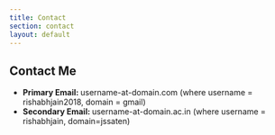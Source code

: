 ```yaml
---
title: Contact
section: contact
layout: default
---
```


<div class="hfeed">

  <!-- Technical Skills -->
  <div class="hentry post project-batch-title">
    <h2>Contact Me</h2>
  </div>

  <div class="hentry post project-batch-title">
  <ul>
    <li><strong> Primary Email: </strong> username-at-domain.com (where username = rishabhjain2018, domain = gmail)</li>
    <li><strong>Secondary Email: </strong> username-at-domain.ac.in (where username = rishabhjain, domain=jssaten)</li>
  </ul>
  </div>
</div>